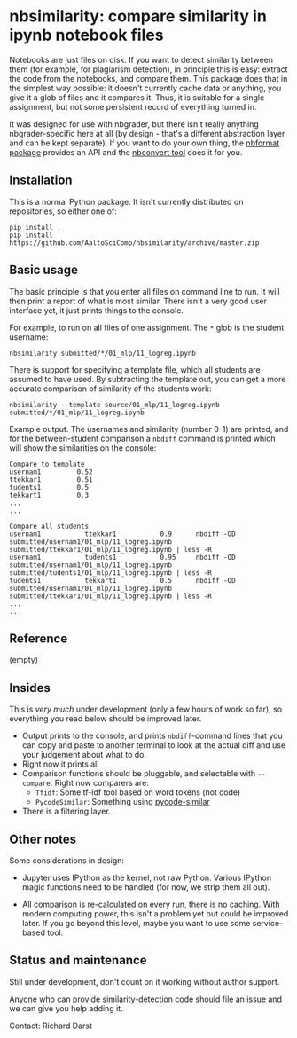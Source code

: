# nbsimilarity: compare similarity in ipynb notebook files

Notebooks are just files on disk.  If you want to detect similarity
between them (for example, for plagiarism detection), in principle this
is easy: extract the code from the notebooks, and compare them.  This
package does that in the simplest way possible: it doesn't currently
cache data or anything, you give it a glob of files and it compares
it.  Thus, it is suitable for a single assignment, but not some
persistent record of everything turned in.

It was designed for use with nbgrader, but there isn't really anything
nbgrader-specific here at all (by design - that's a different
abstraction layer and can be kept separate).  If you want to do your
own thing, the [nbformat
package](https://nbformat.readthedocs.io/en/latest/) provides an API
and the [nbconvert tool](https://nbconvert.readthedocs.io/en/latest/)
does it for you.



## Installation

This is a normal Python package.  It isn't currently distributed on repositories, so
either one of:

```
pip install .
pip install https://github.com/AaltoSciComp/nbsimilarity/archive/master.zip
```



## Basic usage

The basic principle is that you enter all files on command line to
run.  It will then print a report of what is most similar.  There
isn't a very good user interface yet, it just prints things to the
console.

For example, to run on all files of one assignment.  The `*` glob is
the student username:

```
nbsimilarity submitted/*/01_mlp/11_logreg.ipynb
```

There is support for specifying a template file, which all students
are assumed to have used.  By subtracting the template out, you can
get a more accurate comparison of similarity of the students work:

```
nbsimilarity --template source/01_mlp/11_logreg.ipynb submitted/*/01_mlp/11_logreg.ipynb
```

Example output.  The usernames and similarity (number 0-1) are
printed, and for the between-student comparison a `nbdiff` command is
printed which will show the similarities on the console:

```
Compare to template
usernam1         0.52
ttekkar1         0.51
tudents1         0.5
tekkart1         0.3
...
...

Compare all students
usernam1           ttekkar1           0.9      nbdiff -OD submitted/usernam1/01_mlp/11_logreg.ipynb submitted/ttekkar1/01_mlp/11_logreg.ipynb | less -R
usernam1           tudents1           0.95     nbdiff -OD submitted/usernam1/01_mlp/11_logreg.ipynb submitted/tudents1/01_mlp/11_logreg.ipynb | less -R
tudents1           tekkart1           0.5      nbdiff -OD submitted/usernam1/01_mlp/11_logreg.ipynb submitted/ttekkar1/01_mlp/11_logreg.ipynb | less -R
...
..

```



## Reference

(empty)



## Insides

This is *very much* under development (only a few hours of work so
far), so everything you read below should be improved later.

* Output prints to the console, and prints `nbdiff`-command lines that
  you can copy and paste to another terminal to look at the actual
  diff and use your judgement about what to do.
* Right now it prints all 
* Comparison functions should be pluggable, and selectable with
  `--compare`. Right now comparers are:
  * `Tfidf`: Some tf-idf tool based on word tokens (not code) 
  * `PycodeSimilar`: Something using
    [pycode-similar](https://pypi.org/project/pycode-similar/)
* There is a filtering layer.



## Other notes

Some considerations in design:

* Jupyter uses IPython as the kernel, not raw Python.  Various IPython
  magic functions need to be handled (for now, we strip them all out).

* All comparison is re-calculated on every run, there is no caching.
  With modern computing power, this isn't a problem yet but could be
  improved later.  If you go beyond this level, maybe you want to use
  some service-based tool.



## Status and maintenance

Still under development, don't count on it working without author
support.

Anyone who can provide similarity-detection code should file an issue
and we can give you help adding it.

Contact: Richard Darst

